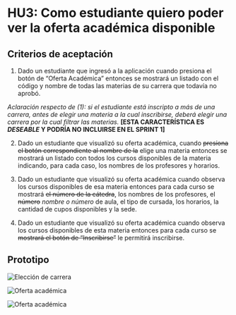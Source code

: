 # HU3: Como estudiante quiero poder ver la oferta académica disponible

## Criterios de aceptación

1. Dado un estudiante que ingresó a la aplicación cuando presiona el botón de “Oferta Académica” entonces se mostrará un listado con el código y nombre de todas las materias de su carrera que todavía no aprobó.

*Aclaración respecto de (1): si el estudiante está inscripto a más de una carrera, antes de elegir una materia a la cual inscribirse, deberá elegir una carrera por la cual filtrar las materias.* **[ESTA CARACTERÍSTICA ES _DESEABLE_ Y PODRÍA NO INCLUIRSE EN EL SPRINT 1]**

2. Dado un estudiante que visualizó su oferta académica, cuando ~~presiona el botón correspondiente al nombre de la~~ elige una  materia entonces se mostrará un listado con todos los cursos disponibles de la materia indicando, para cada caso, los nombres de los profesores y horarios.

3. Dado un estudiante que visualizó su oferta académica cuando observa los cursos disponibles de esa materia entonces para cada curso se mostrará ~~el número de la cátedra~~, los nombres de los profesores, el ~~número~~ *nombre o número* de aula, el tipo de cursada, los horarios, la cantidad de cupos disponibles y la sede.

4. Dado un estudiante que visualizó su oferta académica cuando observa los cursos disponibles de esta materia entonces para cada curso se ~~mostrará el botón de “Inscribirse”~~ le permitirá inscribirse.
	

## Prototipo
![Elección de carrera](./prototipos/elegir-carrera.png)

![Oferta académica](./prototipos/oferta_academica.png)

![Oferta académica](./prototipos/materia.png)
